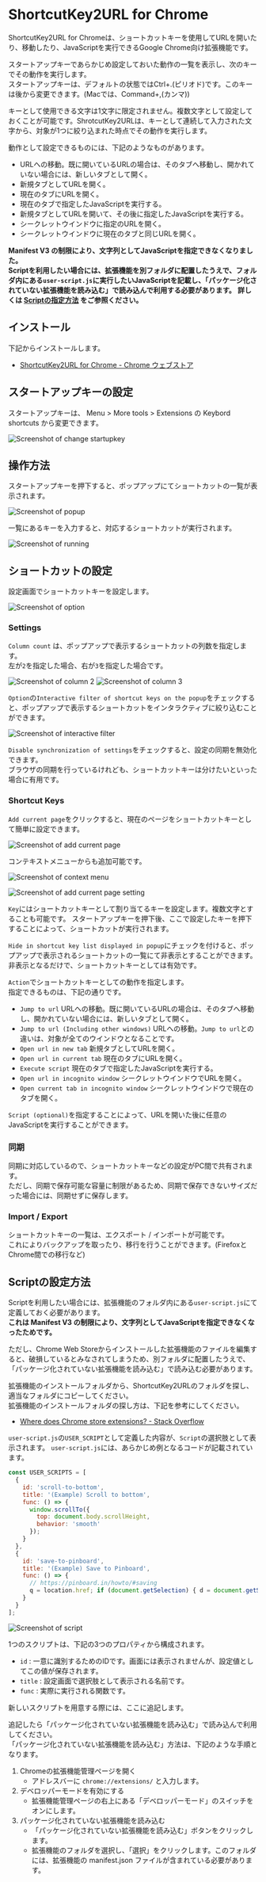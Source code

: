 # ShortcutKey2URL for Chrome

ShortcutKey2URL for Chromeは、ショートカットキーを使用してURLを開いたり、移動したり、JavaScriptを実行できるGoogle Chrome向け拡張機能です。

スタートアップキーであらかじめ設定しておいた動作の一覧を表示し、次のキーでその動作を実行します。  
スタートアップキーは、デフォルトの状態ではCtrl+.(ピリオド)です。このキーは後から変更できます。(Macでは、Command+,(カンマ))

キーとして使用できる文字は1文字に限定されません。複数文字として設定しておくことが可能です。ShrotcutKey2URLは、キーとして連続して入力された文字から、対象が1つに絞り込まれた時点でその動作を実行します。

動作として設定できるものには、下記のようなものがあります。

* URLへの移動。既に開いているURLの場合は、そのタブへ移動し、開かれていない場合には、新しいタブとして開く。
* 新規タブとしてURLを開く。
* 現在のタブにURLを開く。
* 現在のタブで指定したJavaScriptを実行する。
* 新規タブとしてURLを開いて、その後に指定したJavaScriptを実行する。
* シークレットウインドウに指定のURLを開く。
* シークレットウインドウに現在のタブと同じURLを開く。

**Manifest V3 の制限により、文字列としてJavaScriptを指定できなくなりました。**  
**Scriptを利用したい場合には、拡張機能を別フォルダに配置したうえで、フォルダ内にある`user-script.js`に実行したいJavaScriptを記載し、「パッケージ化されていない拡張機能を読み込む」で読み込んで利用する必要があります。**
**詳しくは [Scriptの指定方法](#scriptの設定方法) をご参照ください。**

## インストール

下記からインストールします。

* [ShortcutKey2URL for Chrome - Chrome ウェブストア](https://chrome.google.com/webstore/detail/shortcutkey2url-for-chrom/hfohmffbfcobmhfgpkbcjjaijmfplcdg "ShortcutKey2URL for Chrome - Chrome ウェブストア")

## スタートアップキーの設定

スタートアップキーは、 Menu > More tools > Extensions の Keybord shortcuts から変更できます。

![Screenshot of change startupkey](screenshots/change_startupkey.png)

## 操作方法

スタートアップキーを押下すると、ポップアップにてショートカットの一覧が表示されます。

![Screenshot of popup](screenshots/popup.png)

一覧にあるキーを入力すると、対応するショートカットが実行されます。

![Screenshot of running](screenshots/run.gif)

## ショートカットの設定

設定画面でショートカットキーを設定します。

![Screenshot of option](screenshots/option.png)

### Settings

`Column count` は、ポップアップで表示するショートカットの列数を指定します。  
左が`2`を指定した場合、右が`3`を指定した場合です。

![Screenshot of column 2](screenshots/column2.png) ![Screenshot of column 3](screenshots/column3.png)

`Option`の`Interactive filter of shortcut keys on the popup`をチェックすると、ポップアップで表示するショートカットをインタラクティブに絞り込むことができます。

![Screenshot of interactive filter](screenshots/interactive.gif)

`Disable synchronization of settings`をチェックすると、設定の同期を無効化できます。  
ブラウザの同期を行っているけれども、ショートカットキーは分けたいといった場合に有用です。

### Shortcut Keys

`Add current page`をクリックすると、現在のページをショートカットキーとして簡単に設定できます。

![Screenshot of add current page](screenshots/add_current_page.png)

コンテキストメニューからも追加可能です。

![Screenshot of context menu](screenshots/context_menu.png)

![Screenshot of add current page setting](screenshots/add_current_page_setting.png)

`Key`にはショートカットキーとして割り当てるキーを設定します。複数文字とすることも可能です。
スタートアップキーを押下後、ここで設定したキーを押下することによって、ショートカットが実行されます。

`Hide in shortcut key list displayed in popup`にチェックを付けると、ポップアップで表示されるショートカットの一覧にて非表示とすることができます。  
非表示となるだけで、ショートカットキーとしては有効です。

`Action`でショートカットキーとしての動作を指定します。  
指定できるものは、下記の通りです。

* `Jump to url` URLへの移動。既に開いているURLの場合は、そのタブへ移動し、開かれていない場合には、新しいタブとして開く。
* `Jump to url (Including other windows)` URLへの移動。`Jump to url`との違いは、対象が全てのウインドウとなることです。
* `Open url in new tab` 新規タブとしてURLを開く。
* `Open url in current tab` 現在のタブにURLを開く。
* `Execute script` 現在のタブで指定したJavaScriptを実行する。
* `Open url in incognito window` シークレットウインドウでURLを開く。
* `Open current tab in incognito window` シークレットウインドウで現在のタブを開く。

`Script (optional)`を指定することによって、URLを開いた後に任意のJavaScriptを実行することができます。

### 同期

同期に対応しているので、ショートカットキーなどの設定がPC間で共有されます。  
ただし、同期で保存可能な容量に制限があるため、同期で保存できないサイズだった場合には、同期せずに保存します。

### Import / Export

ショートカットキーの一覧は、エクスポート / インポートが可能です。  
これによりバックアップを取ったり、移行を行うことができます。(FirefoxとChrome間での移行など)

## Scriptの設定方法

Scriptを利用したい場合には、拡張機能のフォルダ内にある`user-script.js`にて定義しておく必要があります。  
**これは Manifest V3 の制限により、文字列としてJavaScriptを指定できなくなったためです。** 

ただし、Chrome Web Storeからインストールした拡張機能のファイルを編集すると、破損しているとみなされてしまうため、別フォルダに配置したうえで、「パッケージ化されていない拡張機能を読み込む」で読み込む必要があります。

拡張機能のインストールフォルダから、ShortcutKey2URLのフォルダを探し、適当なフォルダにコピーしてください。  
拡張機能のインストールフォルダの探し方は、下記を参考にしてください。

* [Where does Chrome store extensions? \- Stack Overflow](https://stackoverflow.com/questions/14543896/where-does-chrome-store-extensions/14544700#14544700)

`user-script.js`の`USER_SCRIPT`として定義した内容が、`Script`の選択肢として表示されます。
`user-script.js`には、あらかじめ例となるコードが記載されています。

```js
const USER_SCRIPTS = [
  {
    id: 'scroll-to-bottom',
    title: '(Example) Scroll to bottom',
    func: () => {
      window.scrollTo({
        top: document.body.scrollHeight,
        behavior: 'smooth'
      });
    }
  },
  {
    id: 'save-to-pinboard',
    title: '(Example) Save to Pinboard',
    func: () => {
      // https://pinboard.in/howto/#saving
      q = location.href; if (document.getSelection) { d = document.getSelection(); } else { d = ''; }; p = document.title; void (open('https://pinboard.in/add?url=' + encodeURIComponent(q) + '&description=' + encodeURIComponent(d) + '&title=' + encodeURIComponent(p), 'Pinboard', 'toolbar=no,width=700,height=350'));
    }
  }
];
```

![Screenshot of script](screenshots/script.png)

1つのスクリプトは、下記の3つのプロパティから構成されます。

* `id` : 一意に識別するためのIDです。画面には表示されませんが、設定値としてこの値が保存されます。
* `title` : 設定画面で選択肢として表示される名前です。
* `func` : 実際に実行される関数です。

新しいスクリプトを用意する際には、ここに追記します。

追記したら「パッケージ化されていない拡張機能を読み込む」で読み込んで利用してください。  
「パッケージ化されていない拡張機能を読み込む」方法は、下記のような手順となります。

1. Chromeの拡張機能管理ページを開く
    * アドレスバーに `chrome://extensions/` と入力します。
2. デベロッパーモードを有効にする
    * 拡張機能管理ページの右上にある「デベロッパーモード」のスイッチをオンにします。
3. パッケージ化されていない拡張機能を読み込む
    * 「パッケージ化されていない拡張機能を読み込む」ボタンをクリックします。
    * 拡張機能のフォルダを選択し、「選択」をクリックします。このフォルダには、拡張機能の manifest.json ファイルが含まれている必要があります。

